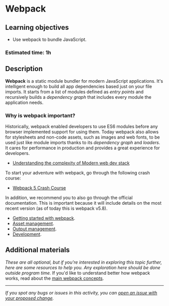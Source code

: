 # Webpack

## Learning objectives

- Use webpack to bundle JavaScript.

### Estimated time: 1h

## Description
**Webpack** is a static module bundler for modern JavaScript applications. It's intelligent enough to build all app dependencies based just on your file imports. It starts from a list of modules defined as *entry points* and recursively builds a *dependency graph* that includes every module the application needs. 

### Why is webpack important?
Historically, webpack enabled developers to use ES6 modules before any browser implemented support for using them. 
Today webpack also allows for stylesheets and non-code assets, such as images and web fonts, to be used just like module imports thanks to its *dependency graph* and *loaders*. It cares for performance in production and provides a great experience for developers.

- [Understanding the complexity of Modern web dev stack](https://www.youtube.com/watch?v=QliwSwWHJoQ)

To start your adventure with webpack, go through the following crash course:
- [Webpack 5 Crash Course](https://www.youtube.com/watch?v=IZGNcSuwBZs)

In addition, we recommend you to also go through the official documentation. This is important because it will include details on the most recent version (as of today this is webpack v5.8).

- [Getting started with webpack](https://webpack.js.org/guides/getting-started/).
- [Asset management](https://webpack.js.org/guides/asset-management/).
- [Output management](https://webpack.js.org/guides/output-management/).
- [Development](https://webpack.js.org/guides/development/).

## Additional materials
*These are all optional, but if you're interested in exploring this topic further, here are some resources to help you. Any exploration here should be done outside program time.*
If you'd like to understand better how webpack works, read about the [main webpack concepts](https://webpack.js.org/concepts/).


------

_If you spot any bugs or issues in this activity, you can [open an issue with your proposed change](https://github.com/microverseinc/curriculum-transversal-skills/blob/main/git-github/articles/open_issue.md)._
